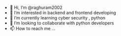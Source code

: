 - 👋 Hi, I’m @raghuram2002
- 👀 I’m interested in backend and frontend developing
- 🌱 I’m currently learning cyber security , python
- 💞️ I’m looking to collaborate with python developers
- 📫 How to reach me ...

<!---
raghuram2002/raghuram2002 is a ✨ special ✨ repository because its `README.md` (this file) appears on your GitHub profile.
You can click the Preview link to take a look at your changes.
--->
